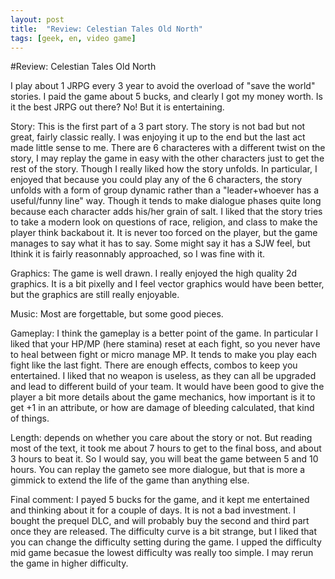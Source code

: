 ```yaml
---
layout: post
title:  "Review: Celestian Tales Old North"
tags: [geek, en, video game]
---
```



#Review: Celestian Tales Old North

I play about 1 JRPG every 3 year to avoid the overload of "save the world" stories. I paid the game about 5 bucks, and clearly I got my money worth. Is it the best JRPG out there? No! But it is entertaining.

Story:
This is the first part of a 3 part story. The story is not bad but not great, fairly classic really. I was enjoying it up to the end but the last act made little sense to me. There are 6 characteres with a different twist on the story, I may replay the game in easy with the other characters just to get the rest of the story.
Though I really liked how the story unfolds. In particular, I enjoyed that because you could play any of the 6 characters, the story unfolds with a form of group dynamic rather than a "leader+whoever has a useful/funny line" way. Though it tends to make dialogue phases quite long because each character adds his/her grain of salt.
I liked that the story tries to take a modern look on questions of race, religion, and class to make the player think backabout it. It is never too forced on the player, but the game manages to say what it has to say. Some might say it has a SJW feel, but Ithink it is fairly reasonnably approached, so I was fine with it.

Graphics:
The game is well drawn. I really enjoyed the high quality 2d graphics. It is a bit pixelly and I feel vector graphics would have been better, but the graphics are still really enjoyable.

Music:
Most are forgettable, but some good pieces.

Gameplay:
I think the gameplay is a better point of the game. In particular I liked that your HP/MP (here stamina) reset at each fight, so you never have to heal between fight or micro manage MP. It tends to make you play each fight like the last fight. There are enough effects, combos to keep you entertained. I liked that no weapon is useless, as they can all be upgraded and lead to different build of your team.
It would have been good to give the player a bit more details about the game mechanics, how important is it to get +1 in an attribute, or how are damage of bleeding calculated, that kind of things.

Length:
depends on whether you care about the story or not. But reading most of the text, it took me about 7 hours to get to the final boss, and about 3 hours to beat it. So I would say, you will beat the game between 5 and 10 hours. You can replay the gameto see more dialogue, but that is more a gimmick to extend the life of the game than anything else.

Final comment:
I payed 5 bucks for the game, and it kept me entertained and thinking about it for a couple of days. It is not a bad investment. I bought the prequel DLC, and will probably buy the second and third part once they are released.
The difficulty curve is a bit strange, but I liked that you can change the difficulty setting during the game. I upped the difficulty mid game becasue the lowest difficulty was really too simple. I may rerun the game in higher difficulty.